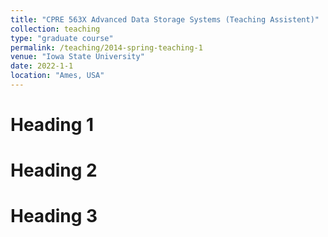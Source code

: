 ```yaml
---
title: "CPRE 563X Advanced Data Storage Systems (Teaching Assistent)"
collection: teaching
type: "graduate course"
permalink: /teaching/2014-spring-teaching-1
venue: "Iowa State University"
date: 2022-1-1
location: "Ames, USA"
---
```



Heading 1
======

Heading 2
======

Heading 3
======
